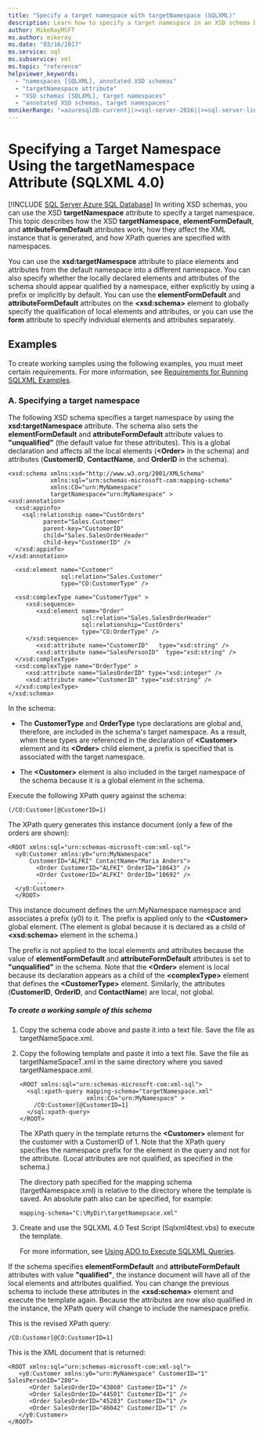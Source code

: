 ```yaml
---
title: "Specify a target namespace with targetNamespace (SQLXML)"
description: Learn how to specify a target namespace in an XSD schema by using the targetNamespace attribute in SQLXML 4.0.
author: MikeRayMSFT
ms.author: mikeray
ms.date: "03/16/2017"
ms.service: sql
ms.subservice: xml
ms.topic: "reference"
helpviewer_keywords:
  - "namespaces [SQLXML], annotated XSD schemas"
  - "targetNamespace attribute"
  - "XSD schemas [SQLXML], target namespaces"
  - "annotated XSD schemas, target namespaces"
monikerRange: "=azuresqldb-current||>=sql-server-2016||>=sql-server-linux-2017||=azuresqldb-mi-current"
---
```

# Specifying a Target Namespace Using the targetNamespace Attribute (SQLXML 4.0)
[!INCLUDE [SQL Server Azure SQL Database](../../includes/applies-to-version/sql-asdb.md)]
  In writing XSD schemas, you can use the XSD **targetNamespace** attribute to specify a target namespace. This topic describes how the XSD **targetNamespace**, **elementFormDefault**, and **attributeFormDefault** attributes work, how they affect the XML instance that is generated, and how XPath queries are specified with namespaces.  
  
 You can use the **xsd:targetNamespace** attribute to place elements and attributes from the default namespace into a different namespace. You can also specify whether the locally declared elements and attributes of the schema should appear qualified by a namespace, either explicitly by using a prefix or implicitly by default. You can use the **elementFormDefault** and **attributeFormDefault** attributes on the **\<xsd:schema>** element to globally specify the qualification of local elements and attributes, or you can use the **form** attribute to specify individual elements and attributes separately.  
  
## Examples  
 To create working samples using the following examples, you must meet certain requirements. For more information, see [Requirements for Running SQLXML Examples](../../relational-databases/sqlxml/requirements-for-running-sqlxml-examples.md).  
  
### A. Specifying a target namespace  
 The following XSD schema specifies a target namespace by using the **xsd:targetNamespace** attribute. The schema also sets the **elementFormDefault** and **attributeFormDefault** attribute values to **"unqualified"** (the default value for these attributes). This is a global declaration and affects all the local elements (**\<Order>** in the schema) and attributes (**CustomerID**, **ContactName**, and **OrderID** in the schema).  
  
```  
<xsd:schema xmlns:xsd="http://www.w3.org/2001/XMLSchema"  
            xmlns:sql="urn:schemas-microsoft-com:mapping-schema"  
            xmlns:CO="urn:MyNamespace"   
            targetNamespace="urn:MyNamespace" >  
<xsd:annotation>  
  <xsd:appinfo>  
    <sql:relationship name="CustOrders"  
          parent="Sales.Customer"  
          parent-key="CustomerID"  
          child="Sales.SalesOrderHeader"  
          child-key="CustomerID" />  
  </xsd:appinfo>  
</xsd:annotation>  
  
  <xsd:element name="Customer"   
               sql:relation="Sales.Customer"   
               type="CO:CustomerType" />  
  
  <xsd:complexType name="CustomerType" >  
     <xsd:sequence>  
        <xsd:element name="Order"   
                     sql:relation="Sales.SalesOrderHeader"  
                     sql:relationship="CustOrders"  
                     type="CO:OrderType" />  
     </xsd:sequence>  
        <xsd:attribute name="CustomerID"   type="xsd:string" />   
        <xsd:attribute name="SalesPersonID"  type="xsd:string" />  
  </xsd:complexType>  
  <xsd:complexType name="OrderType" >  
     <xsd:attribute name="SalesOrderID" type="xsd:integer" />  
     <xsd:attribute name="CustomerID" type="xsd:string" />  
  </xsd:complexType>  
</xsd:schema>  
```  
  
 In the schema:  
  
-   The **CustomerType** and **OrderType** type declarations are global and, therefore, are included in the schema's target namespace. As a result, when these types are referenced in the declaration of **\<Customer>** element and its **\<Order>** child element, a prefix is specified that is associated with the target namespace.  
  
-   The **\<Customer>** element is also included in the target namespace of the schema because it is a global element in the schema.  
  
 Execute the following XPath query against the schema:  
  
```  
(/CO:Customer[@CustomerID=1)   
```  
  
 The XPath query generates this instance document (only a few of the orders are shown):  
  
```  
<ROOT xmlns:sql="urn:schemas-microsoft-com:xml-sql">  
  <y0:Customer xmlns:y0="urn:MyNamespace"   
      CustomerID="ALFKI" ContactName="Maria Anders">  
        <Order CustomerID="ALFKI" OrderID="10643" />   
        <Order CustomerID="ALFKI" OrderID="10692" />   
        ...  
  </y0:Customer>  
  </ROOT>  
```  
  
 This instance document defines the urn:MyNamespace namespace and associates a prefix (y0) to it. The prefix is applied only to the **\<Customer>** global element. (The element is global because it is declared as a child of **\<xsd:schema>** element in the schema.)  
  
 The prefix is not applied to the local elements and attributes because the value of **elementFormDefault** and **attributeFormDefault** attributes is set to **"unqualified"** in the schema. Note that the **\<Order>** element is local because its declaration appears as a child of the **\<complexType>** element that defines the **\<CustomerType>** element. Similarly, the attributes (**CustomerID**, **OrderID**, and **ContactName**) are local, not global.  
  
##### To create a working sample of this schema  
  
1.  Copy the schema code above and paste it into a text file. Save the file as targetNameSpace.xml.  
  
2.  Copy the following template and paste it into a text file. Save the file as targetNameSpaceT.xml in the same directory where you saved targetNamespace.xml.  
  
    ```  
    <ROOT xmlns:sql="urn:schemas-microsoft-com:xml-sql">  
      <sql:xpath-query mapping-schema="targetNamespace.xml"  
                       xmlns:CO="urn:MyNamespace" >  
        /CO:Customer[@CustomerID=1]  
      </sql:xpath-query>  
    </ROOT>  
    ```  
  
     The XPath query in the template returns the **\<Customer>** element for the customer with a CustomerID of 1. Note that the XPath query specifies the namespace prefix for the element in the query and not for the attribute. (Local attributes are not qualified, as specified in the schema.)  
  
     The directory path specified for the mapping schema (targetNamespace.xml) is relative to the directory where the template is saved. An absolute path also can be specified, for example:  
  
    ```  
    mapping-schema="C:\MyDir\targetNamepsace.xml"  
    ```  
  
3.  Create and use the SQLXML 4.0 Test Script (Sqlxml4test.vbs) to execute the template.  
  
     For more information, see [Using ADO to Execute SQLXML Queries](../../relational-databases/sqlxml/using-ado-to-execute-sqlxml-4-0-queries.md).  
  
 If the schema specifies **elementFormDefault** and **attributeFormDefault** attributes with value **"qualified"**, the instance document will have all of the local elements and attributes qualified. You can change the previous schema to include these attributes in the **\<xsd:schema>** element and execute the template again. Because the attributes are now also qualified in the instance, the XPath query will change to include the namespace prefix.  
  
 This is the revised XPath query:  
  
```  
/CO:Customer[@CO:CustomerID=1]  
```  
  
 This is the XML document that is returned:  
  
```  
<ROOT xmlns:sql="urn:schemas-microsoft-com:xml-sql">  
   <y0:Customer xmlns:y0="urn:MyNamespace" CustomerID="1" SalesPersonID="280">  
      <Order SalesOrderID="43860" CustomerID="1" />   
      <Order SalesOrderID="44501" CustomerID="1" />   
      <Order SalesOrderID="45283" CustomerID="1" />   
      <Order SalesOrderID="46042" CustomerID="1" />   
   </y0:Customer>  
</ROOT>  
```  
  
  

